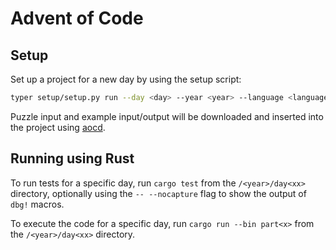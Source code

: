 # Advent of Code

## Setup

Set up a project for a new day by using the setup script:

```bash
typer setup/setup.py run --day <day> --year <year> --language <language>
```

Puzzle input and example input/output will be downloaded and inserted into the project using [aocd](https://github.com/wimglenn/advent-of-code-data).

## Running using Rust

To run tests for a specific day, run `cargo test` from the `/<year>/day<xx>` directory, optionally using the `-- --nocapture` flag to show the output of `dbg!` macros.

To execute the code for a specific day, run `cargo run --bin part<x>` from the `/<year>/day<xx>` directory.
